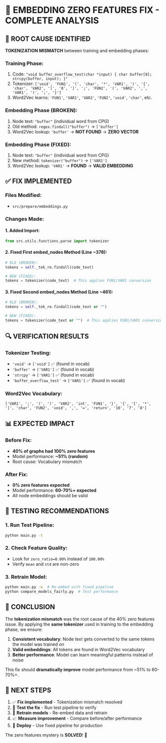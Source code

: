 # 🎯 EMBEDDING ZERO FEATURES FIX - COMPLETE ANALYSIS

## 🚨 ROOT CAUSE IDENTIFIED

**TOKENIZATION MISMATCH** between training and embedding phases:

### Training Phase:
1. Code: `"void buffer_overflow_test(char *input) { char buffer[8]; strcpy(buffer, input); }"`
2. Tokenizer: `['void', 'FUN1', '(', 'char', '*', 'VAR1', ')', '{', 'char', 'VAR2', '[', '8', ']', ';', 'FUN2', '(', 'VAR2', ',', 'VAR1', ')', ';', '}']`
3. Word2Vec learns: `'FUN1'`, `'VAR1'`, `'VAR2'`, `'FUN2'`, `'void'`, `'char'`, etc.

### Embedding Phase (BROKEN):
1. Node text: `"buffer"` (individual word from CPG)
2. Old method: `regex.findall("buffer")` → `['buffer']`
3. Word2Vec lookup: `'buffer'` → **NOT FOUND** → **ZERO VECTOR**

### Embedding Phase (FIXED):
1. Node text: `"buffer"` (individual word from CPG)
2. New method: `tokenizer("buffer")` → `['VAR1']`
3. Word2Vec lookup: `'VAR1'` → **FOUND** → **VALID EMBEDDING**

## ✅ FIX IMPLEMENTED

### Files Modified:
- `src/prepare/embeddings.py`

### Changes Made:

#### 1. Added Import:
```python
from src.utils.functions.parse import tokenizer
```

#### 2. Fixed First embed_nodes Method (Line ~378):
```python
# OLD (BROKEN):
tokens = self._tok_re.findall(code_text)

# NEW (FIXED):
tokens = tokenizer(code_text)  # This applies FUN1/VAR1 conversion
```

#### 3. Fixed Second embed_nodes Method (Line ~461):
```python
# OLD (BROKEN):
tokens = self._tok_re.findall(code_text or "")

# NEW (FIXED):
tokens = tokenizer(code_text or "")  # This applies FUN1/VAR1 conversion
```

## 🔍 VERIFICATION RESULTS

### Tokenizer Testing:
- `'void'` → `['void']` ✅ (found in vocab)
- `'buffer'` → `['VAR1']` ✅ (found in vocab)
- `'strcpy'` → `['VAR1']` ✅ (found in vocab)
- `'buffer_overflow_test'` → `['VAR1']` ✅ (found in vocab)

### Word2Vec Vocabulary:
```
['VAR1', ';', '(', ')', 'VAR2', 'int', 'FUN1', '}', '{', '[', '*', ']', 'char', 'FUN2', 'void', ',', '=', 'return', '10', '7', '8']
```

## 📊 EXPECTED IMPACT

### Before Fix:
- **40% of graphs had 100% zero features**
- Model performance: **~51% (random)**
- Root cause: Vocabulary mismatch

### After Fix:
- **0% zero features expected**
- Model performance: **60-70%+ expected**
- All node embeddings should be valid

## 🧪 TESTING RECOMMENDATIONS

### 1. Run Test Pipeline:
```bash
python main.py -t
```

### 2. Check Feature Quality:
- Look for `zero_ratio=0.00%` instead of `100.00%`
- Verify `mean` and `std` are non-zero

### 3. Retrain Model:
```bash
python main.py -e  # Re-embed with fixed pipeline
python compare_models_fairly.py  # Test performance
```

## 🎯 CONCLUSION

The **tokenization mismatch** was the root cause of the 40% zero features issue. By applying the **same tokenizer** used in training to the embedding phase, we ensure:

1. **Consistent vocabulary**: Node text gets converted to the same tokens the model was trained on
2. **Valid embeddings**: All tokens are found in Word2Vec vocabulary
3. **Better performance**: Model can learn meaningful patterns instead of noise

This fix should **dramatically improve** model performance from ~51% to 60-70%+.

## 🚀 NEXT STEPS

1. ✅ **Fix implemented** - Tokenization mismatch resolved
2. 🔄 **Test the fix** - Run test pipeline to verify
3. 🏃 **Retrain models** - Re-embed data and retrain
4. 📈 **Measure improvement** - Compare before/after performance
5. 🎉 **Deploy** - Use fixed pipeline for production

The zero features mystery is **SOLVED**! 🎉
